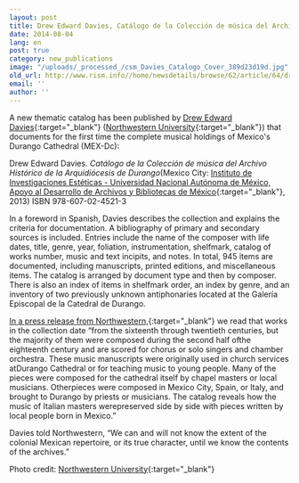 ```yaml
---
layout: post
title: Drew Edward Davies, Catálogo de la Colección de música del Archivo Histórico de la Arquidiócesis de Durango
date: 2014-08-04
lang: en
post: true
category: new_publications
image: "/uploads/_processed_/csm_Davies_Catalogo_Cover_389d23d19d.jpg"
old_url: http://www.rism.info//home/newsdetails/browse/62/article/64/drew-edward-davies-catalogo-de-la-coleccion-de-musica-del-archivo-historico-de-la-arquidiocesi.html
email: ''
author: ''
---
```



A new thematic catalog has been published by [Drew Edward Davies](http://www.drewedwarddavies.com/Publications.html){:target="_blank"} ([Northwestern University](http://www.music.northwestern.edu/faculty/profiles/drew-edward-davies.html){:target="_blank"}) that documents for the first time the complete musical holdings of Mexico's Durango Cathedral (MEX-Dc):

Drew Edward Davies. _Catálogo de la Colección de música del Archivo Histórico de la Arquidiócesis de Durango_(Mexico City: [Instituto de Investigaciones Estéticas - Universidad Nacional Autónoma de México, Apoyo al Desarrollo de Archivos y Bibliotecas de México](http://www.adabi.org.mx/content/Notas.jsfx?id=2311){:target="_blank"}, 2013)
ISBN 978-607-02-4521-3

In a foreword in Spanish, Davies describes the collection and explains the criteria for documentation. A bibliography of primary and secondary sources is included. Entries include the name of the composer with life dates, title, genre, year, foliation, instrumentation, shelfmark, catalog of works number, music and text incipits, and notes. In total, 945 items are documented, including manuscripts, printed editions, and miscellaneous items. The catalog is arranged by document type and then by composer. There is also an index of items in shelfmark order, an index by genre, and an inventory of two previously unknown antiphonaries located at the Galería Episcopal de la Catedral de Durango.

[In a press release from Northwestern,](http://www.music.northwestern.edu/about/news/2014/drew-edward-davies-publishes-scholarly-catalog-of-18th-century-mexican-church-music.html){:target="_blank"} we read that works in the collection date “from the sixteenth through twentieth centuries, but the majority of them were composed during the second half ofthe eighteenth century and are scored for chorus or solo singers and chamber orchestra. These music manuscripts were originally used in church services atDurango Cathedral or for teaching music to young people. Many of the pieces were composed for the cathedral itself by chapel masters or local musicians. Otherpieces were composed in Mexico City, Spain, or Italy, and brought to Durango by priests or musicians. The catalog reveals how the music of Italian masters werepreserved side by side with pieces written by local people born in Mexico.”

Davies told Northwestern, “We can and will not know the extent of the colonial Mexican repertoire, or its true character, until we know the contents of the archives.”

Photo credit: [Northwestern University](http://www.music.northwestern.edu/about/news/2014/drew-edward-davies-publishes-scholarly-catalog-of-18th-century-mexican-church-music.html){:target="_blank"}


